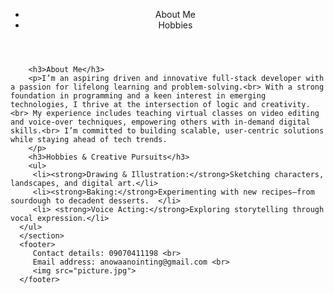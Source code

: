 <!DOCTYPE html>
<html>
      <header>
         <title>
            My Profile
         </title>
         <meta charset="UTF-8">
         <meta name="viewpoint" content="width=device-width, initial-scale=1.0">
         <ul>
            <li>About Me</li>
            <li>Hobbies</li>
         </ul>
      </header>
   <body>
      <section>
        
        <h3>About Me</h3>
        <p>I’m an aspiring driven and innovative full-stack developer with a passion for lifelong learning and problem-solving.<br> With a strong foundation in programming and a keen interest in emerging technologies, I thrive at the intersection of logic and creativity.<br> My experience includes teaching virtual classes on video editing and voice-over techniques, empowering others with in-demand digital skills.<br> I’m committed to building scalable, user-centric solutions while staying ahead of tech trends.  
        </p>
        <h3>Hobbies & Creative Pursuits</h3>
        <ul>
         <li><strong>Drawing & Illustration:</strong>Sketching characters, landscapes, and digital art.</li>
         <li><strong>Baking:</strong>Experimenting with new recipes—from sourdough to decadent desserts.  </li>
         <li> <strong>Voice Acting:</strong>Exploring storytelling through vocal expression.</li>
      </ul>
      </section>
      <footer>
         Contact details: 09070411198 <br>
         Email address: anowaanointing@gmail.com <br>
         <img src="picture.jpg">
      </footer>
   </body>
</html>

